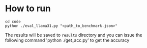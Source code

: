 # How to run
```
cd code
python ./eval_llama31.py "<path_to_benchmark.json>"
```

The results will be saved to `results` directory and you can issue the following command 'python ./get_acc.py' to get the accuracy
